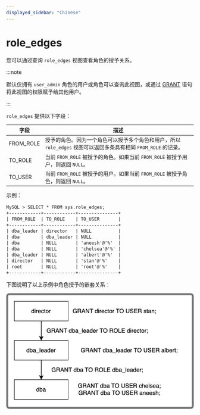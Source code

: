 ```yaml
---
displayed_sidebar: "Chinese"
---
```


# role_edges

您可以通过查询 `role_edges` 视图查看角色的授予关系。

:::note

默认仅拥有 `user_admin` 角色的用户或角色可以查询此视图，或通过 [GRANT](../../sql-reference/sql-statements/account-management/GRANT.md) 语句将此视图的权限赋予给其他用户。

:::

`role_edges` 提供以下字段：

| **字段**  | **描述**                                                     |
| --------- | ------------------------------------------------------------ |
| FROM_ROLE | 授予的角色。因为一个角色可以授予多个角色和用户，所以 `role_edges` 视图可以返回多条具有相同 `FROM_ROLE` 的记录。 |
| TO_ROLE   | 当前 `FROM_ROLE` 被授予的角色。如果当前 `FROM_ROLE` 被授予用户，则返回 `NULL`。 |
| TO_USER   | 当前 `FROM_ROLE` 被授予的用户。如果当前 `FROM_ROLE` 被授予角色，则返回 `NULL`。 |

示例：

```Plain
MySQL > SELECT * FROM sys.role_edges;
+------------+------------+---------------+
| FROM_ROLE  | TO_ROLE    | TO_USER       |
+------------+------------+---------------+
| dba_leader | director   | NULL          |
| dba        | dba_leader | NULL          |
| dba        | NULL       | 'aneesh'@'%'  |
| dba        | NULL       | 'chelsea'@'%' |
| dba_leader | NULL       | 'albert'@'%'  |
| director   | NULL       | 'stan'@'%'    |
| root       | NULL       | 'root'@'%'    |
+------------+------------+---------------+
```

下图说明了以上示例中角色授予的嵌套关系：

![role_edges](../../_assets/role_edges.png)